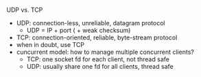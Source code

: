 UDP vs. TCP

- UDP: connection-less, unreliable, datagram protocol
  - UDP = IP + port ( + weak checksum)
- TCP: connection-oriented, reliable, byte-stream protocol
- when in doubt, use TCP
- cuncurrent model: how to manage multiple concurrent clients?
  - TCP: one socket fd for each client, not thread safe
  - UDP: usually share one fd for all clients, thread safe